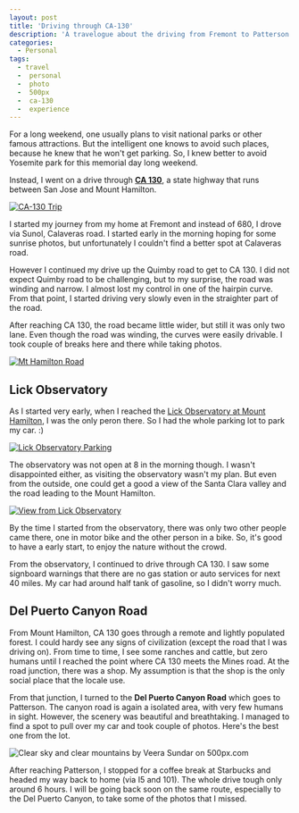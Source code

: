 ```yaml
---
layout: post
title: 'Driving through CA-130'
description: 'A travelogue about the driving from Fremont to Patterson via Mount Hamilton.'
categories: 
  - Personal
tags: 
  - travel
  -  personal
  -  photo
  -  500px
  -  ca-130
  -  experience
---
```

For a long weekend, one usually plans to visit national parks or other famous attractions. But the intelligent one knows to avoid such places, because he knew that he won't get parking. So, I knew better to avoid Yosemite park for this memorial day long weekend.

Instead, I went on a drive through [**CA 130**](https://en.wikipedia.org/wiki/California_State_Route_130), a state highway that runs between San Jose and Mount Hamilton.

[![CA-130 Trip](http://i.imgur.com/K9IS0eP.png)](http://veerasundar.com/route-planner/)

I started my journey from my home at Fremont and instead of 680, I drove via Sunol, Calaveras road. I started early in the morning hoping for some sunrise photos, but unfortunately I couldn't find a better spot at Calaveras road.

However I continued my drive up the Quimby road to get to CA 130. I did not expect Quimby road to be challenging, but to my surprise, the road was winding and narrow. I almost lost my control in one of the hairpin curve. From that point, I started driving very slowly even in the straighter part of the road.

After reaching CA 130, the road became little wider, but still it was only two lane. Even though the road was winding, the curves were easily drivable. I took couple of breaks here and there while taking photos.

[![Mt Hamilton Road](http://i.imgur.com/NOaCrrG.jpg)](http://i.imgur.com/NOaCrrG.jpg)

## Lick Observatory

As I started very early, when I reached the [Lick Observatory at Mount Hamilton](https://mthamilton.ucolick.org/), I was the only peron there. So I had the whole parking lot to park my car. :)

[![Lick Observatory Parking](http://i.imgur.com/l4YKY5m.jpg)](http://i.imgur.com/l4YKY5m.jpg)

The observatory was not open at 8 in the morning though. I wasn't disappointed either, as visiting the observatory wasn't my plan. But even from the outside, one could get a good a view of the Santa Clara valley and the road leading to the Mount Hamilton.

[![View from Lick Observatory](http://i.imgur.com/bu1osDX.jpg)](http://i.imgur.com/bu1osDX.jpg)

By the time I started from the observatory, there was only two other people came there, one in motor bike and the other person in a bike. So, it's good to have a early start, to enjoy the nature without the crowd.

From the observatory, I continued to drive through CA 130. I saw some signboard warnings that there are no gas station or auto services for next 40 miles. My car had around half tank of gasoline, so I didn't worry much.

## Del Puerto Canyon Road

From Mount Hamilton, CA 130 goes through a remote and lightly populated forest. I could hardy see any signs of civilization (except the road that I was driving on). From time to time, I see some ranches and cattle, but zero humans until I reached the point where CA 130 meets the Mines road. At the road junction, there was a shop. My assumption is that the shop is the only social place that the locale use.

From that junction, I turned to the **Del Puerto Canyon Road** which goes to Patterson. The canyon road is again a isolated area, with very few humans in sight. However, the scenery was beautiful and breathtaking. I managed to find a spot to pull over my car and took couple of photos. Here's the best one from the lot.

 <div class='pixels-photo'>
   <p>
     <img src='https://drscdn.500px.org/photo/155941195/m%3D900/78573f1e993789e6fb2bed63adedcba7' alt='Clear sky and clear mountains by Veera Sundar on 500px.com'>
   </p>
   <a href='https://500px.com/photo/155941195/clear-sky-and-clear-mountains-by-veera-sundar' alt='Clear sky and clear mountains by Veera Sundar on 500px.com'></a>
 </div>

 After reaching Patterson, I stopped for a coffee break at Starbucks and headed my way back to home (via I5 and 101). The whole drive tough only around 6 hours. I will be going back soon on the same route, especially to the Del Puerto Canyon, to take some of the photos that I missed.